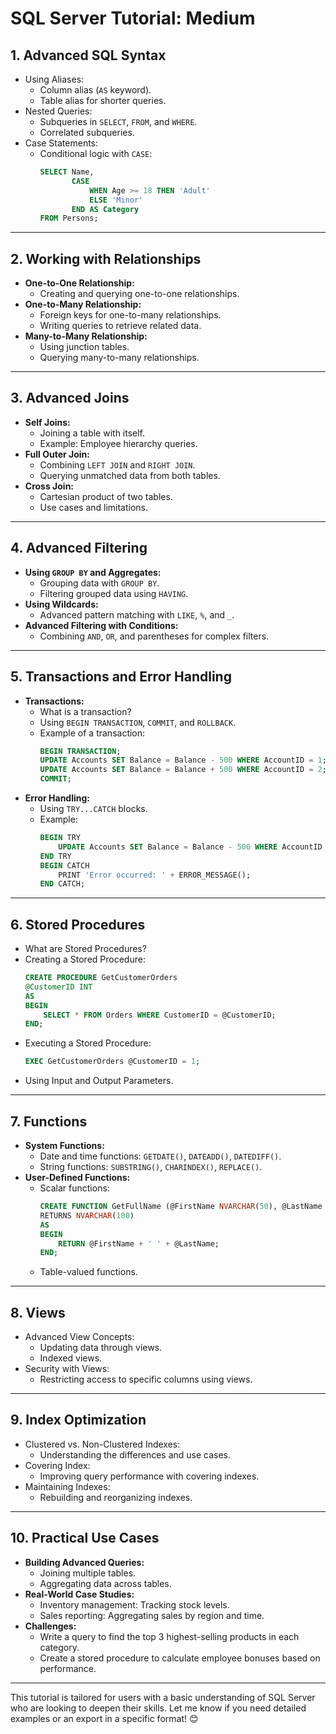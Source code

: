 
# SQL Server Tutorial: Medium

## 1. Advanced SQL Syntax
- Using Aliases:
  - Column alias (`AS` keyword).
  - Table alias for shorter queries.
- Nested Queries:
  - Subqueries in `SELECT`, `FROM`, and `WHERE`.
  - Correlated subqueries.
- Case Statements:
  - Conditional logic with `CASE`:
    ```sql
    SELECT Name, 
           CASE 
               WHEN Age >= 18 THEN 'Adult'
               ELSE 'Minor'
           END AS Category
    FROM Persons;
    ```

---

## 2. Working with Relationships
- **One-to-One Relationship:**
  - Creating and querying one-to-one relationships.
- **One-to-Many Relationship:**
  - Foreign keys for one-to-many relationships.
  - Writing queries to retrieve related data.
- **Many-to-Many Relationship:**
  - Using junction tables.
  - Querying many-to-many relationships.

---

## 3. Advanced Joins
- **Self Joins:**
  - Joining a table with itself.
  - Example: Employee hierarchy queries.
- **Full Outer Join:**
  - Combining `LEFT JOIN` and `RIGHT JOIN`.
  - Querying unmatched data from both tables.
- **Cross Join:**
  - Cartesian product of two tables.
  - Use cases and limitations.

---

## 4. Advanced Filtering
- **Using `GROUP BY` and Aggregates:**
  - Grouping data with `GROUP BY`.
  - Filtering grouped data using `HAVING`.
- **Using Wildcards:**
  - Advanced pattern matching with `LIKE`, `%`, and `_`.
- **Advanced Filtering with Conditions:**
  - Combining `AND`, `OR`, and parentheses for complex filters.

---

## 5. Transactions and Error Handling
- **Transactions:**
  - What is a transaction?
  - Using `BEGIN TRANSACTION`, `COMMIT`, and `ROLLBACK`.
  - Example of a transaction:
    ```sql
    BEGIN TRANSACTION;
    UPDATE Accounts SET Balance = Balance - 500 WHERE AccountID = 1;
    UPDATE Accounts SET Balance = Balance + 500 WHERE AccountID = 2;
    COMMIT;
    ```
- **Error Handling:**
  - Using `TRY...CATCH` blocks.
  - Example:
    ```sql
    BEGIN TRY
        UPDATE Accounts SET Balance = Balance - 500 WHERE AccountID = 1;
    END TRY
    BEGIN CATCH
        PRINT 'Error occurred: ' + ERROR_MESSAGE();
    END CATCH;
    ```

---

## 6. Stored Procedures
- What are Stored Procedures?
- Creating a Stored Procedure:
  ```sql
  CREATE PROCEDURE GetCustomerOrders
  @CustomerID INT
  AS
  BEGIN
      SELECT * FROM Orders WHERE CustomerID = @CustomerID;
  END;
  ```
- Executing a Stored Procedure:
  ```sql
  EXEC GetCustomerOrders @CustomerID = 1;
  ```
- Using Input and Output Parameters.

---

## 7. Functions
- **System Functions:**
  - Date and time functions: `GETDATE()`, `DATEADD()`, `DATEDIFF()`.
  - String functions: `SUBSTRING()`, `CHARINDEX()`, `REPLACE()`.
- **User-Defined Functions:**
  - Scalar functions:
    ```sql
    CREATE FUNCTION GetFullName (@FirstName NVARCHAR(50), @LastName NVARCHAR(50))
    RETURNS NVARCHAR(100)
    AS
    BEGIN
        RETURN @FirstName + ' ' + @LastName;
    END;
    ```
  - Table-valued functions.

---

## 8. Views
- Advanced View Concepts:
  - Updating data through views.
  - Indexed views.
- Security with Views:
  - Restricting access to specific columns using views.

---

## 9. Index Optimization
- Clustered vs. Non-Clustered Indexes:
  - Understanding the differences and use cases.
- Covering Index:
  - Improving query performance with covering indexes.
- Maintaining Indexes:
  - Rebuilding and reorganizing indexes.

---

## 10. Practical Use Cases
- **Building Advanced Queries:**
  - Joining multiple tables.
  - Aggregating data across tables.
- **Real-World Case Studies:**
  - Inventory management: Tracking stock levels.
  - Sales reporting: Aggregating sales by region and time.
- **Challenges:**
  - Write a query to find the top 3 highest-selling products in each category.
  - Create a stored procedure to calculate employee bonuses based on performance.

---

This tutorial is tailored for users with a basic understanding of SQL Server who are looking to deepen their skills. Let me know if you need detailed examples or an export in a specific format! 😊
